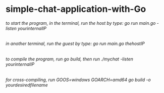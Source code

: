 # simple-chat-application-with-Go
###### to start the program, in the terminal, run the host by type: go run main.go -listen *yourinternalIP*   
###### in another terminal, run the guest by type: go run main.go *thehostIP*
###### to compile the program, run go build, then run ./mychat -listen *yourinternalIP*
###### for cross-compiling, run GOOS=windows GOARCH=amd64 go build -o *yourdesiredfilename*
